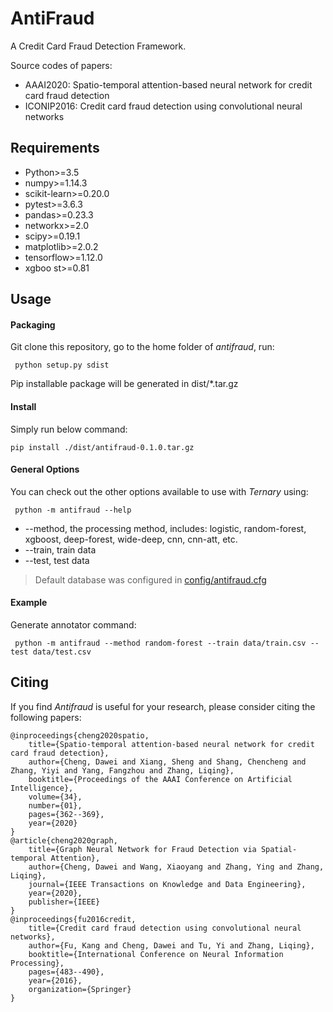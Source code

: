 # AntiFraud
A Credit Card Fraud Detection Framework.

Source codes of papers:
- AAAI2020: Spatio-temporal attention-based neural network for credit card fraud detection
- ICONIP2016: Credit card fraud detection using convolutional neural networks

## Requirements

-  Python>=3.5
-  numpy>=1.14.3
-  scikit-learn>=0.20.0
-  pytest>=3.6.3
-  pandas>=0.23.3
-  networkx>=2.0
-  scipy>=0.19.1
-  matplotlib>=2.0.2
-  tensorflow>=1.12.0
-  xgboo    st>=0.81

## Usage

#### Packaging
Git clone this repository, go to the home folder of *antifraud*, run: 

     python setup.py sdist

Pip installable package will be generated in dist/*.tar.gz
#### Install

Simply run below command:

    pip install ./dist/antifraud-0.1.0.tar.gz


#### General Options

You can check out the other options available to use with *Ternary* using:

     python -m antifraud --help

- --method, the processing method, includes: logistic, random-forest, xgboost, deep-forest, wide-deep, cnn,
                                 cnn-att, etc.
- --train, train data
- --test, test data


>Default database was configured in [config/antifraud.cfg](antifraud/config/antifraud.cfg)

#### Example
Generate annotator command:

     python -m antifraud --method random-forest --train data/train.csv --test data/test.csv

## Citing

If you find *Antifraud* is useful for your research, please consider citing the following papers:

    @inproceedings{cheng2020spatio,
        title={Spatio-temporal attention-based neural network for credit card fraud detection},
        author={Cheng, Dawei and Xiang, Sheng and Shang, Chencheng and Zhang, Yiyi and Yang, Fangzhou and Zhang, Liqing},
        booktitle={Proceedings of the AAAI Conference on Artificial Intelligence},
        volume={34},
        number={01},
        pages={362--369},
        year={2020}
    }
    @article{cheng2020graph,
        title={Graph Neural Network for Fraud Detection via Spatial-temporal Attention},
        author={Cheng, Dawei and Wang, Xiaoyang and Zhang, Ying and Zhang, Liqing},
        journal={IEEE Transactions on Knowledge and Data Engineering},
        year={2020},
        publisher={IEEE}
    }
    @inproceedings{fu2016credit,
        title={Credit card fraud detection using convolutional neural networks},
        author={Fu, Kang and Cheng, Dawei and Tu, Yi and Zhang, Liqing},
        booktitle={International Conference on Neural Information Processing},
        pages={483--490},
        year={2016},
        organization={Springer}
    }
    
